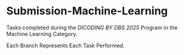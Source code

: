 # Submission-Machine-Learning
Tasks completed during the *DICODING BY DBS 2025* Program in the Machine Learning Category.

Each Branch Represents Each Task Performed.
